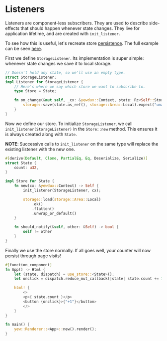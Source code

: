 # Listeners

Listeners are component-less subscribers. They are used to describe side-effects that should happen
whenever state changes. They live for application lifetime, and are created with `init_listener`.

To see how this is useful, let's recreate store [persistence](./persistence.md). The full example can
be seen [here](https://github.com/intendednull/yewdux/blob/master/examples/listener/src/main.rs).

First we define `StorageListener`. Its implementation is super simple: whenever state changes we
save it to local storage.

```rust
// Doesn't hold any state, so we'll use an empty type.
struct StorageListener;
impl Listener for StorageListener {
    // Here's where we say which store we want to subscribe to.
    type Store = State;

    fn on_change(&mut self, _cx: &yewdux::Context, state: Rc<Self::Store>) {
        storage::save(state.as_ref(), storage::Area::Local).expect("unable to save state");
    }
}
```

Now we define our store. To initialize `StorageListener`, we call `init_listener(StorageListener)`
in the `Store::new` method. This ensures it is always created along with `State`.

**NOTE**: Successive calls to `init_listener` on the same type will replace the existing listener
with the new one.

```rust
#[derive(Default, Clone, PartialEq, Eq, Deserialize, Serialize)]
struct State {
    count: u32,
}

impl Store for State {
    fn new(cx: &yewdux::Context) -> Self {
        init_listener(StorageListener, cx);

        storage::load(storage::Area::Local)
            .ok()
            .flatten()
            .unwrap_or_default()
    }

    fn should_notify(&self, other: &Self) -> bool {
        self != other
    }
}
```

Finally we use the store normally. If all goes well, your counter will now persist through page
visits!

```rust
#[function_component]
fn App() -> Html {
    let (state, dispatch) = use_store::<State>();
    let onclick = dispatch.reduce_mut_callback(|state| state.count += 1);

    html! {
        <>
        <p>{ state.count }</p>
        <button {onclick}>{"+1"}</button>
        </>
    }
}

fn main() {
    yew::Renderer::<App>::new().render();
}
```
